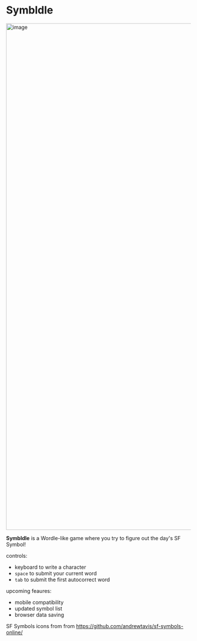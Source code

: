 # Symbldle

<img width="2688" height="1382" alt="image" src="https://github.com/user-attachments/assets/aee66859-67df-47e8-9923-0d24a2a3a64d" />

**Symbldle** is a Wordle-like game where you try to figure out the day's SF Symbol!

controls:
- keyboard to write a character
- `space` to submit your current word
- `tab` to submit the first autocorrect word

upcoming feaures:
-  mobile compatibility
-  updated symbol list
-  browser data saving

SF Symbols icons from from https://github.com/andrewtavis/sf-symbols-online/
